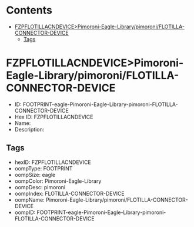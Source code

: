 



Contents
========

* [FZPFLOTILLACNDEVICE>Pimoroni-Eagle-Library/pimoroni/FLOTILLA-CONNECTOR-DEVICE](#fzpflotillacndevicepimoroni-eagle-librarypimoroniflotilla-connector-device)
	* [Tags](#tags)

# FZPFLOTILLACNDEVICE>Pimoroni-Eagle-Library/pimoroni/FLOTILLA-CONNECTOR-DEVICE

- ID: FOOTPRINT-eagle-Pimoroni-Eagle-Library-pimoroni-FLOTILLA-CONNECTOR-DEVICE
- Hex ID: FZPFLOTILLACNDEVICE
- Name: 
- Description: 

## Tags

- hexID: FZPFLOTILLACNDEVICE
- oompType: FOOTPRINT
- oompSize: eagle
- oompColor: Pimoroni-Eagle-Library
- oompDesc: pimoroni
- oompIndex: FLOTILLA-CONNECTOR-DEVICE
- oompName: Pimoroni-Eagle-Library/pimoroni/FLOTILLA-CONNECTOR-DEVICE
- oompID: FOOTPRINT-eagle-Pimoroni-Eagle-Library-pimoroni-FLOTILLA-CONNECTOR-DEVICE
